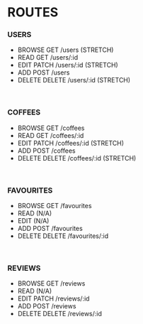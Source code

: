 # ROUTES

### USERS

* BROWSE GET /users (STRETCH)
* READ GET /users/:id
* EDIT PATCH /users/:id (STRETCH)
* ADD POST /users
* DELETE DELETE /users/:id (STRETCH)  

<br>  

### COFFEES

* BROWSE GET /coffees
* READ GET /coffees/:id 
* EDIT PATCH /coffees/:id (STRETCH)
* ADD POST /coffees
* DELETE DELETE /coffees/:id (STRETCH)

<br>  

### FAVOURITES

* BROWSE GET /favourites
* READ (N/A)
* EDIT (N/A)
* ADD POST /favourites
* DELETE DELETE /favourites/:id

<br>  

### REVIEWS

* BROWSE GET /reviews
* READ (N/A)
* EDIT PATCH /reviews/:id
* ADD POST /reviews
* DELETE DELETE /reviews/:id

